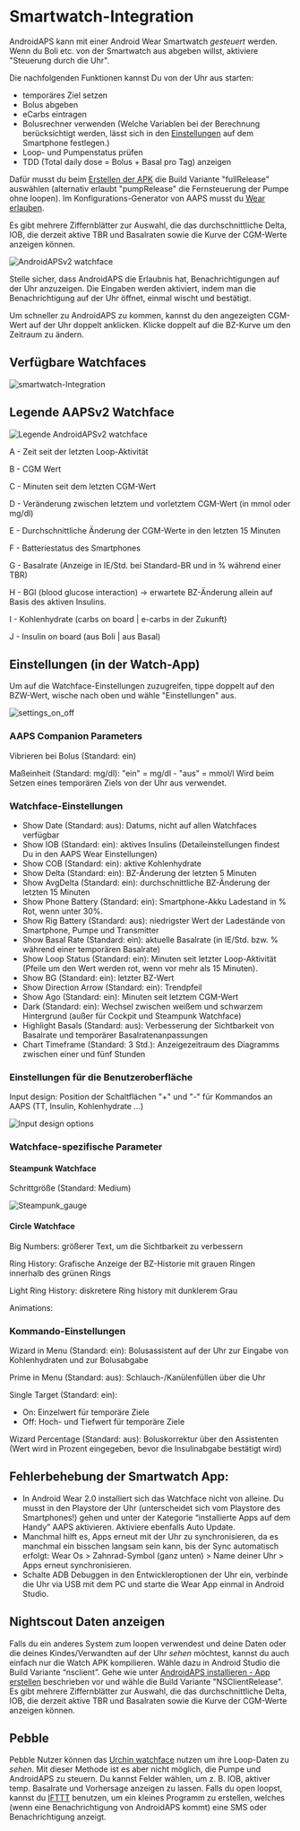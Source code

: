 # Smartwatch-Integration

AndroidAPS kann mit einer Android Wear Smartwatch *gesteuert* werden. Wenn du Boli etc. von der Smartwatch aus abgeben willst, aktiviere "Steuerung durch die Uhr".

Die nachfolgenden Funktionen kannst Du von der Uhr aus starten:

* temporäres Ziel setzen
* Bolus abgeben
* eCarbs eintragen
* Bolusrechner verwenden (Welche Variablen bei der Berechnung berücksichtigt werden, lässt sich in den [Einstellungen](../Configuration/Config-Builder#wear) auf dem Smartphone festlegen.)
* Loop- und Pumpenstatus prüfen
* TDD (Total daily dose = Bolus + Basal pro Tag) anzeigen

Dafür musst du beim [Erstellen der APK](../Installing-AndroidAPS/Building-APK.md) die Build Variante "fullRelease" auswählen (alternativ erlaubt "pumpRelease" die Fernsteuerung der Pumpe ohne loopen). Im Konfigurations-Generator von AAPS musst du [Wear erlauben](../Configuration/Config-Builder#wear).

Es gibt mehrere Ziffernblätter zur Auswahl, die das durchschnittliche Delta, IOB, die derzeit aktive TBR und Basalraten sowie die Kurve der CGM-Werte anzeigen können.

![AndroidAPSv2 watchface](../images/AAPSv2_Watchface.png)

Stelle sicher, dass AndroidAPS die Erlaubnis hat, Benachrichtigungen auf der Uhr anzuzeigen. Die Eingaben werden aktiviert, indem man die Benachrichtigung auf der Uhr öffnet, einmal wischt und bestätigt.

Um schneller zu AndroidAPS zu kommen, kannst du den angezeigten CGM-Wert auf der Uhr doppelt anklicken. Klicke doppelt auf die BZ-Kurve um den Zeitraum zu ändern.

## Verfügbare Watchfaces

![smartwatch-Integration](../images/watchfaces.jpg)

## Legende AAPSv2 Watchface

![Legende AndroidAPSv2 watchface](../images/AAPSv2_Watchface_legend.png)

A - Zeit seit der letzten Loop-Aktivität

B - CGM Wert

C - Minuten seit dem letzten CGM-Wert

D - Veränderung zwischen letztem und vorletztem CGM-Wert (in mmol oder mg/dl)

E - Durchschnittliche Änderung der CGM-Werte in den letzten 15 Minuten

F - Batteriestatus des Smartphones

G - Basalrate (Anzeige in IE/Std. bei Standard-BR und in % während einer TBR)

H - BGI (blood glucose interaction) -> erwartete BZ-Änderung allein auf Basis des aktiven Insulins.

I - Kohlenhydrate (carbs on board | e-carbs in der Zukunft)

J - Insulin on board (aus Boli | aus Basal)

## Einstellungen (in der Watch-App)

Um auf die Watchface-Einstellungen zuzugreifen, tippe doppelt auf den BZW-Wert, wische nach oben und wähle "Einstellungen" aus.

![settings_on_off](../images/settings_on_off.jpg)

### AAPS Companion Parameters

Vibrieren bei Bolus (Standard: ein)

Maßeinheit (Standard: mg/dl): "ein" = mg/dl - "aus" = mmol/l Wird beim Setzen eines temporären Ziels von der Uhr aus verwendet.

### Watchface-Einstellungen

* Show Date (Standard: aus): Datums, nicht auf allen Watchfaces verfügbar
* Show IOB (Standard: ein): aktives Insulins (Detaileinstellungen findest Du in den AAPS Wear Einstellungen)
* Show COB (Standard: ein): aktive Kohlenhydrate
* Show Delta (Standard: ein): BZ-Änderung der letzten 5 Minuten
* Show AvgDelta (Standard: ein): durchschnittliche BZ-Änderung der letzten 15 Minuten
* Show Phone Battery (Standard: ein): Smartphone-Akku Ladestand in % Rot, wenn unter 30%.
* Show Rig Battery (Standard: aus): niedrigster Wert der Ladestände von Smartphone, Pumpe und Transmitter
* Show Basal Rate (Standard: ein): aktuelle Basalrate (in IE/Std. bzw. % während einer temporären Basalrate)
* Show Loop Status (Standard: ein): Minuten seit letzter Loop-Aktivität (Pfeile um den Wert werden rot, wenn vor mehr als 15 Minuten).
* Show BG (Standard: ein): letzter BZ-Wert
* Show Direction Arrow (Standard: ein): Trendpfeil 
* Show Ago (Standard: ein): Minuten seit letztem CGM-Wert
* Dark (Standard: ein): Wechsel zwischen weißem und schwarzem Hintergrund (außer für Cockpit und Steampunk Watchface)
* Highlight Basals (Standard: aus): Verbesserung der Sichtbarkeit von Basalrate und temporärer Basalratenanpassungen
* Chart Timeframe (Standard: 3 Std.): Anzeigezeitraum des Diagramms zwischen einer und fünf Stunden

### Einstellungen für die Benutzeroberfläche

Input design: Position der Schaltflächen "+" und "-" für Kommandos an AAPS (TT, Insulin, Kohlenhydrate ...)

![Input design options](../images/InputDesign.jpg)

### Watchface-spezifische Parameter

#### Steampunk Watchface

Schrittgröße (Standard: Medium)

![Steampunk_gauge](../images/steampunk_gauge.jpg)

#### Circle Watchface

Big Numbers: größerer Text, um die Sichtbarkeit zu verbessern

Ring History: Grafische Anzeige der BZ-Historie mit grauen Ringen innerhalb des grünen Rings

Light Ring History: diskretere Ring history mit dunklerem Grau

Animations:

### Kommando-Einstellungen

Wizard in Menu (Standard: ein): Bolusassistent auf der Uhr zur Eingabe von Kohlenhydraten und zur Bolusabgabe

Prime in Menu (Standard: aus): Schlauch-/Kanülenfüllen über die Uhr

Single Target (Standard: ein):

* On: Einzelwert für temporäre Ziele
* Off: Hoch- und Tiefwert für temporäre Ziele

Wizard Percentage (Standard: aus): Boluskorrektur über den Assistenten (Wert wird in Prozent eingegeben, bevor die Insulinabgabe bestätigt wird)

## Fehlerbehebung der Smartwatch App:

* In Android Wear 2.0 installiert sich das Watchface nicht von alleine. Du musst in den Playstore der Uhr (unterscheidet sich vom Playstore des Smartphones!) gehen und unter der Kategorie “installierte Apps auf dem Handy” AAPS aktivieren. Aktiviere ebenfalls Auto Update. 
* Manchmal hilft es, Apps erneut mit der Uhr zu synchronisieren, da es manchmal ein bisschen langsam sein kann, bis der Sync automatisch erfolgt: Wear Os > Zahnrad-Symbol (ganz unten) > Name deiner Uhr > Apps erneut synchronisieren.
* Schalte ADB Debuggen in den Entwickleroptionen der Uhr ein, verbinde die Uhr via USB mit dem PC und starte die Wear App einmal in Android Studio.

## Nightscout Daten anzeigen

Falls du ein anderes System zum loopen verwendest und deine Daten oder die deines Kindes/Verwandten auf der Uhr *sehen* möchtest, kannst du auch einfach nur die Watch APK kompilieren. Wähle dazu in Android Studio die Build Variante “nsclient”. Gehe wie unter [AndroidAPS installieren - App erstellen](../Installing-AndroidAPS/Building-APK.md) beschrieben vor und wähle die Build Variante "NSClientRelease". Es gibt mehrere Ziffernblätter zur Auswahl, die das durchschnittliche Delta, IOB, die derzeit aktive TBR und Basalraten sowie die Kurve der CGM-Werte anzeigen können.

## Pebble

Pebble Nutzer können das [Urchin watchface](https://github.com/mddub/urchin-cgm) nutzen um ihre Loop-Daten zu *sehen*. Mit dieser Methode ist es aber nicht möglich, die Pumpe und AndroidAPS zu steuern. Du kannst Felder wählen, um z. B. IOB, aktiver temp. Basalrate und Vorhersage anzeigen zu lassen. Falls du open loopst, kannst du [IFTTT](https://ifttt.com/) benutzen, um ein kleines Programm zu erstellen, welches (wenn eine Benachrichtigung von AndroidAPS kommt) eine SMS oder Benachrichtigung anzeigt.